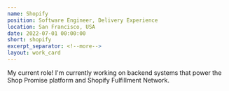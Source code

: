 ```yaml
---
name: Shopify
position: Software Engineer, Delivery Experience
location: San Francisco, USA
date: 2022-07-01 00:00:00
short: shopify
excerpt_separator: <!--more-->
layout: work_card
---
```


My current role! I'm currently working on backend systems that power the Shop Promise platform and Shopify Fulfillment Network.